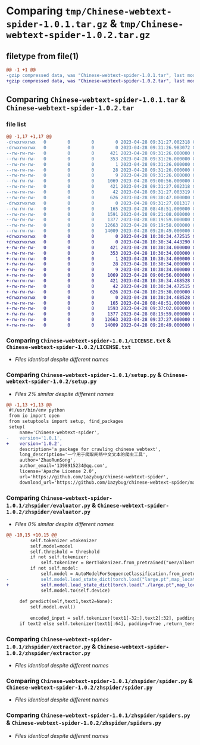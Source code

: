 # Comparing `tmp/Chinese-webtext-spider-1.0.1.tar.gz` & `tmp/Chinese-webtext-spider-1.0.2.tar.gz`

## filetype from file(1)

```diff
@@ -1 +1 @@
-gzip compressed data, was "Chinese-webtext-spider-1.0.1.tar", last modified: Fri Apr 28 09:31:27 2023, max compression
+gzip compressed data, was "Chinese-webtext-spider-1.0.2.tar", last modified: Fri Apr 28 10:30:34 2023, max compression
```

## Comparing `Chinese-webtext-spider-1.0.1.tar` & `Chinese-webtext-spider-1.0.2.tar`

### file list

```diff
@@ -1,17 +1,17 @@
-drwxrwxrwx   0        0        0        0 2023-04-28 09:31:27.002318 Chinese-webtext-spider-1.0.1/
-drwxrwxrwx   0        0        0        0 2023-04-28 09:31:26.983072 Chinese-webtext-spider-1.0.1/Chinese_webtext_spider.egg-info/
--rw-rw-rw-   0        0        0      421 2023-04-28 09:31:26.000000 Chinese-webtext-spider-1.0.1/Chinese_webtext_spider.egg-info/PKG-INFO
--rw-rw-rw-   0        0        0      353 2023-04-28 09:31:26.000000 Chinese-webtext-spider-1.0.1/Chinese_webtext_spider.egg-info/SOURCES.txt
--rw-rw-rw-   0        0        0        1 2023-04-28 09:31:26.000000 Chinese-webtext-spider-1.0.1/Chinese_webtext_spider.egg-info/dependency_links.txt
--rw-rw-rw-   0        0        0       28 2023-04-28 09:31:26.000000 Chinese-webtext-spider-1.0.1/Chinese_webtext_spider.egg-info/requires.txt
--rw-rw-rw-   0        0        0        9 2023-04-28 09:31:26.000000 Chinese-webtext-spider-1.0.1/Chinese_webtext_spider.egg-info/top_level.txt
--rw-rw-rw-   0        0        0     1069 2023-04-28 09:00:56.000000 Chinese-webtext-spider-1.0.1/LICENSE.txt
--rw-rw-rw-   0        0        0      421 2023-04-28 09:31:27.002318 Chinese-webtext-spider-1.0.1/PKG-INFO
--rw-rw-rw-   0        0        0       42 2023-04-28 09:31:27.003319 Chinese-webtext-spider-1.0.1/setup.cfg
--rw-rw-rw-   0        0        0      626 2023-04-28 09:30:47.000000 Chinese-webtext-spider-1.0.1/setup.py
-drwxrwxrwx   0        0        0        0 2023-04-28 09:31:27.001317 Chinese-webtext-spider-1.0.1/zhspider/
--rw-rw-rw-   0        0        0      165 2023-04-28 08:48:51.000000 Chinese-webtext-spider-1.0.1/zhspider/__init__.py
--rw-rw-rw-   0        0        0     1591 2023-04-28 09:21:08.000000 Chinese-webtext-spider-1.0.1/zhspider/evaluator.py
--rw-rw-rw-   0        0        0     1377 2023-04-28 08:19:59.000000 Chinese-webtext-spider-1.0.1/zhspider/extractor.py
--rw-rw-rw-   0        0        0    12663 2023-04-28 09:19:58.000000 Chinese-webtext-spider-1.0.1/zhspider/spider.py
--rw-rw-rw-   0        0        0    14009 2023-04-28 09:20:49.000000 Chinese-webtext-spider-1.0.1/zhspider/spiders.py
+drwxrwxrwx   0        0        0        0 2023-04-28 10:30:34.472515 Chinese-webtext-spider-1.0.2/
+drwxrwxrwx   0        0        0        0 2023-04-28 10:30:34.443290 Chinese-webtext-spider-1.0.2/Chinese_webtext_spider.egg-info/
+-rw-rw-rw-   0        0        0      421 2023-04-28 10:30:34.000000 Chinese-webtext-spider-1.0.2/Chinese_webtext_spider.egg-info/PKG-INFO
+-rw-rw-rw-   0        0        0      353 2023-04-28 10:30:34.000000 Chinese-webtext-spider-1.0.2/Chinese_webtext_spider.egg-info/SOURCES.txt
+-rw-rw-rw-   0        0        0        1 2023-04-28 10:30:34.000000 Chinese-webtext-spider-1.0.2/Chinese_webtext_spider.egg-info/dependency_links.txt
+-rw-rw-rw-   0        0        0       28 2023-04-28 10:30:34.000000 Chinese-webtext-spider-1.0.2/Chinese_webtext_spider.egg-info/requires.txt
+-rw-rw-rw-   0        0        0        9 2023-04-28 10:30:34.000000 Chinese-webtext-spider-1.0.2/Chinese_webtext_spider.egg-info/top_level.txt
+-rw-rw-rw-   0        0        0     1069 2023-04-28 09:00:56.000000 Chinese-webtext-spider-1.0.2/LICENSE.txt
+-rw-rw-rw-   0        0        0      421 2023-04-28 10:30:34.468528 Chinese-webtext-spider-1.0.2/PKG-INFO
+-rw-rw-rw-   0        0        0       42 2023-04-28 10:30:34.472515 Chinese-webtext-spider-1.0.2/setup.cfg
+-rw-rw-rw-   0        0        0      626 2023-04-28 10:29:30.000000 Chinese-webtext-spider-1.0.2/setup.py
+drwxrwxrwx   0        0        0        0 2023-04-28 10:30:34.468528 Chinese-webtext-spider-1.0.2/zhspider/
+-rw-rw-rw-   0        0        0      165 2023-04-28 08:48:51.000000 Chinese-webtext-spider-1.0.2/zhspider/__init__.py
+-rw-rw-rw-   0        0        0     1593 2023-04-28 09:37:02.000000 Chinese-webtext-spider-1.0.2/zhspider/evaluator.py
+-rw-rw-rw-   0        0        0     1377 2023-04-28 08:19:59.000000 Chinese-webtext-spider-1.0.2/zhspider/extractor.py
+-rw-rw-rw-   0        0        0    12663 2023-04-28 09:37:27.000000 Chinese-webtext-spider-1.0.2/zhspider/spider.py
+-rw-rw-rw-   0        0        0    14009 2023-04-28 09:20:49.000000 Chinese-webtext-spider-1.0.2/zhspider/spiders.py
```

### Comparing `Chinese-webtext-spider-1.0.1/LICENSE.txt` & `Chinese-webtext-spider-1.0.2/LICENSE.txt`

 * *Files identical despite different names*

### Comparing `Chinese-webtext-spider-1.0.1/setup.py` & `Chinese-webtext-spider-1.0.2/setup.py`

 * *Files 2% similar despite different names*

```diff
@@ -1,13 +1,13 @@
 #!/usr/bin/env python
 from io import open
 from setuptools import setup, find_packages
 setup(
     name='Chinese-webtext-spider',
-    version='1.0.1',
+    version='1.0.2',
     description='a package for crawling chinese webtext',
     long_description='一个用于爬取网络中文文本的爬虫工具',
     author='ZhaoRunSong',
     author_email='1398915234@qq.com',
     license='Apache License 2.0',
     url='https://github.com/1azybug/chinese-webtext-spider',
     download_url='https://github.com/1azybug/chinese-webtext-spider/master.zip',
```

### Comparing `Chinese-webtext-spider-1.0.1/zhspider/evaluator.py` & `Chinese-webtext-spider-1.0.2/zhspider/evaluator.py`

 * *Files 0% similar despite different names*

```diff
@@ -10,15 +10,15 @@
         self.tokenizer =tokenizer
         self.model=model
         self.threshold = threshold
         if not self.tokenizer:
             self.tokenizer = BertTokenizer.from_pretrained("uer/albert-large-chinese-cluecorpussmall")
         if not self.model:
             self.model = AutoModelForSequenceClassification.from_pretrained("uer/albert-large-chinese-cluecorpussmall", num_labels=2)
-            self.model.load_state_dict(torch.load("large.pt",map_location=self.device))
+            self.model.load_state_dict(torch.load("./large.pt",map_location=self.device))
             self.model.to(self.device)
 
     def predict(self,text1,text2=None):
         self.model.eval()
         
         encoded_input = self.tokenizer(text1[-32:],text2[:32], padding=True ,return_tensors='pt').to(self.device) \
     if text2 else self.tokenizer(text1[:64], padding=True ,return_tensors='pt').to(self.device)
```

### Comparing `Chinese-webtext-spider-1.0.1/zhspider/extractor.py` & `Chinese-webtext-spider-1.0.2/zhspider/extractor.py`

 * *Files identical despite different names*

### Comparing `Chinese-webtext-spider-1.0.1/zhspider/spider.py` & `Chinese-webtext-spider-1.0.2/zhspider/spider.py`

 * *Files identical despite different names*

### Comparing `Chinese-webtext-spider-1.0.1/zhspider/spiders.py` & `Chinese-webtext-spider-1.0.2/zhspider/spiders.py`

 * *Files identical despite different names*

